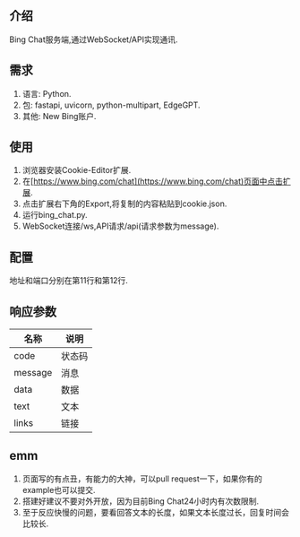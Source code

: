 ## 介绍
Bing Chat服务端,通过WebSocket/API实现通讯.
## 需求
1. 语言: Python.
2. 包: fastapi, uvicorn, python-multipart, EdgeGPT.
3. 其他: New Bing账户.
## 使用
1. 浏览器安装Cookie-Editor扩展.
2. 在[https://www.bing.com/chat](https://www.bing.com/chat)页面中点击扩展.
3. 点击扩展右下角的Export,将复制的内容粘贴到cookie.json.
4. 运行bing_chat.py.
5. WebSocket连接/ws,API请求/api(请求参数为message).
## 配置
地址和端口分别在第11行和第12行.
## 响应参数
名称|说明
---|---
code|状态码
message|消息
data|数据
text|文本
links|链接
## emm
1. 页面写的有点丑，有能力的大神，可以pull request一下，如果你有的example也可以提交.
2. 搭建好建议不要对外开放，因为目前Bing Chat24小时内有次数限制.
3. 至于反应快慢的问题，要看回答文本的长度，如果文本长度过长，回复时间会比较长.